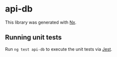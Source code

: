 # api-db

This library was generated with [Nx](https://nx.dev).

## Running unit tests

Run `ng test api-db` to execute the unit tests via [Jest](https://jestjs.io).
